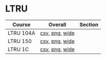 # LTRU

| Course | Overall | Section |
| ------ | ------- | ------- |
| LTRU 104A | [csv](https://github.com/UCSD-Historical-Enrollment-Data/2025Spring/blob/main/overall/LTRU%20104A.csv), [png](https://raw.githubusercontent.com/UCSD-Historical-Enrollment-Data/2025Spring/main/plot_overall/LTRU%20104A.png), [wide](https://raw.githubusercontent.com/UCSD-Historical-Enrollment-Data/2025Spring/main/plot_overall_wide/LTRU%20104A.png) |  |
| LTRU 150 | [csv](https://github.com/UCSD-Historical-Enrollment-Data/2025Spring/blob/main/overall/LTRU%20150.csv), [png](https://raw.githubusercontent.com/UCSD-Historical-Enrollment-Data/2025Spring/main/plot_overall/LTRU%20150.png), [wide](https://raw.githubusercontent.com/UCSD-Historical-Enrollment-Data/2025Spring/main/plot_overall_wide/LTRU%20150.png) |  |
| LTRU 1C | [csv](https://github.com/UCSD-Historical-Enrollment-Data/2025Spring/blob/main/overall/LTRU%201C.csv), [png](https://raw.githubusercontent.com/UCSD-Historical-Enrollment-Data/2025Spring/main/plot_overall/LTRU%201C.png), [wide](https://raw.githubusercontent.com/UCSD-Historical-Enrollment-Data/2025Spring/main/plot_overall_wide/LTRU%201C.png) |  |
